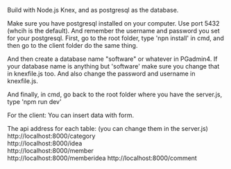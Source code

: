 Build with Node.js  Knex, and as postgresql as the database.

Make sure you have postgresql installed on your computer. Use port 5432 (whcih is the default). And remember the username
and password you set for your postgresql.
First, go to the root folder, type 'npn install' in cmd, and then go to the client folder do the same thing.

And then create a database name "software" or whatever in  PGadmin4. If your database name is anything but 'software' make sure
you change that in  knexfile.js too. And also change the password and username in  knexfile.js.

And finally, in cmd, go back to the root folder where you have the server.js, type 'npm run dev'

For the client: You can insert data with form.

The api address for each table: (you can change them in the server.js)
http://localhost:8000/category  
http://localhost:8000/idea  
http://localhost:8000/member  
http://localhost:8000/memberidea
http://localhost:8000/comment
